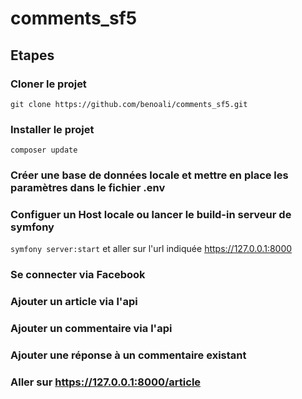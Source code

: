 # comments_sf5

## Etapes

### Cloner le projet
``git clone https://github.com/benoali/comments_sf5.git``

### Installer le projet
``composer update``

### Créer une base de données locale et mettre en place les paramètres dans le fichier .env

### Configuer un Host locale ou lancer le build-in serveur de symfony

``symfony server:start`` et aller sur l'url indiquée https://127.0.0.1:8000

### Se connecter via Facebook

### Ajouter un article via l'api

### Ajouter un commentaire via l'api

### Ajouter une réponse à un commentaire existant

### Aller sur https://127.0.0.1:8000/article
